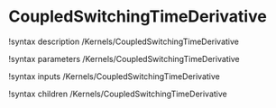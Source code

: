 <!-- MOOSE Documentation Stub: Remove this when content is added. -->

# CoupledSwitchingTimeDerivative

!syntax description /Kernels/CoupledSwitchingTimeDerivative

!syntax parameters /Kernels/CoupledSwitchingTimeDerivative

!syntax inputs /Kernels/CoupledSwitchingTimeDerivative

!syntax children /Kernels/CoupledSwitchingTimeDerivative
